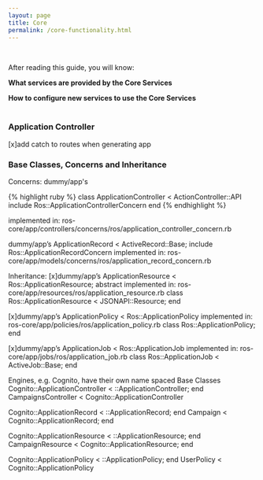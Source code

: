 ```yaml
---
layout: page
title: Core
permalink: /core-functionality.html
---
```

<div class="summary" markdown="1">
<br/>

After reading this guide, you will know:

<b>What services are provided by the Core Services</b>

<b>How to configure new services to use the Core Services</b>
<br/><br/>
</div>


### Application Controller

[x]add catch to routes when generating app


### Base Classes, Concerns and Inheritance

Concerns:
dummy/app's

{% highlight ruby %}
class ApplicationController < ActionController::API
  include Ros::ApplicationControllerConcern
end
{% endhighlight %}

implemented in: ros-core/app/controllers/concerns/ros/application_controller_concern.rb

dummy/app’s ApplicationRecord < ActiveRecord::Base; include Ros::ApplicationRecordConcern
implemented in: ros-core/app/models/concerns/ros/application_record_concern.rb

Inheritance:
[x]dummy/app’s ApplicationResource < Ros::ApplicationResource; abstract
implemented in: ros-core/app/resources/ros/application_resource.rb
class Ros::ApplicationResource < JSONAPI::Resource; end

[x]dummy/app’s ApplicationPolicy < Ros::ApplicationPolicy
implemented in: ros-core/app/policies/ros/application_policy.rb
class Ros::ApplicationPolicy; end

[x]dummy/app’s ApplicationJob < Ros::ApplicationJob
implemented in: ros-core/app/jobs/ros/application_job.rb
class Ros::ApplicationJob < ActiveJob::Base; end

Engines, e.g. Cognito, have their own name spaced Base Classes
Cognito::ApplicationController < ::ApplicationController; end
CampaignsController < Cognito::ApplicationController

Cognito::ApplicationRecord < ::ApplicationRecord; end
Campaign < Cognito::ApplicationRecord; end

Cognito::ApplicationResource < ::ApplicationResource; end
CampaignResource < Cognito::ApplicationResource; end

Cognito::ApplicationPolicy < ::ApplicationPolicy; end
UserPolicy < Cognito::ApplicationPolicy
